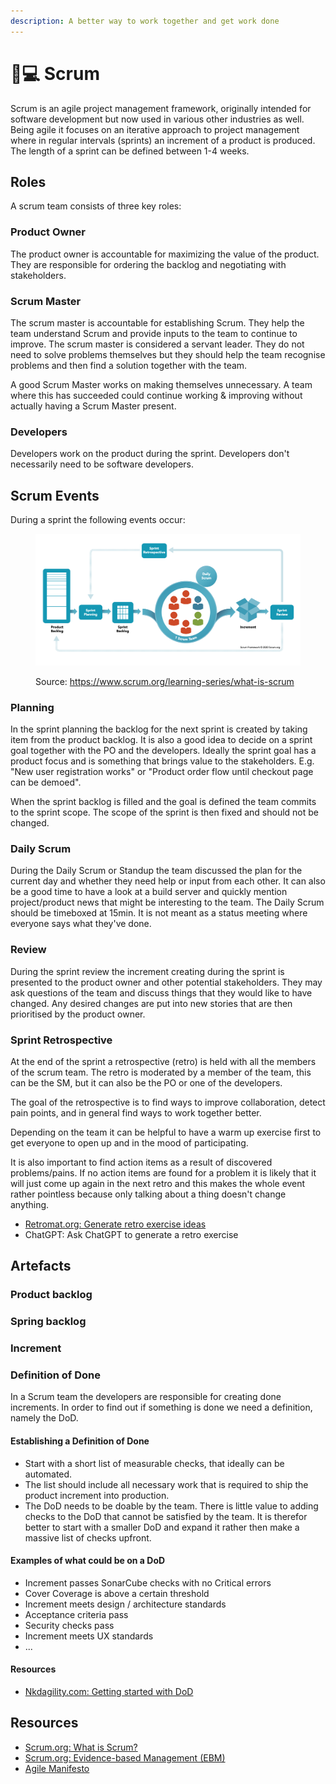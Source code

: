 ```yaml
---
description: A better way to work together and get work done
---
```


# 👨💻 Scrum

Scrum is an agile project management framework, originally intended for software development but now used in various other industries as well. Being agile it focuses on an iterative approach to project management where in regular intervals (sprints) an increment of a product is produced. The length of a sprint can be defined between 1-4 weeks.

## Roles

A scrum team consists of three key roles:

### Product Owner

The product owner is accountable for maximizing the value of the product. They are responsible for ordering the backlog and negotiating with stakeholders.

### Scrum Master

The scrum master is accountable for establishing Scrum. They help the team understand Scrum and provide inputs to the team to continue to improve. The scrum master is considered a servant leader. They do not need to solve problems themselves but they should help the team recognise problems and then find a solution together with the team.

A good Scrum Master works on making themselves unnecessary. A team where this has succeeded could continue working & improving without actually having a Scrum Master present.

### Developers

Developers work on the product during the sprint. Developers don't necessarily need to be software developers.

## Scrum Events

During a sprint the following events occur:

<figure><img src="../.gitbook/assets/Screenshot 2023-03-31 at 13.59.39.png" alt=""><figcaption><p>Source: <a href="https://www.scrum.org/learning-series/what-is-scrum/what-is-scrum">https://www.scrum.org/learning-series/what-is-scrum</a></p></figcaption></figure>

### Planning

In the sprint planning the backlog for the next sprint is created by taking item from the product backlog. It is also a good idea to decide on a sprint goal together with the PO and the developers. Ideally the sprint goal has a product focus and is something that brings value to the stakeholders. E.g. "New user registration works" or "Product order flow until checkout page can be demoed".

When the sprint backlog is filled and the goal is defined the team commits to the sprint scope. The scope of the sprint is then fixed and should not be changed.

### Daily Scrum

During the Daily Scrum or Standup the team discussed the plan for the current day and whether they need help or input from each other. It can also be a good time to have a look at a build server and quickly mention project/product news that might be interesting to the team. The Daily Scrum should be timeboxed at 15min. It is not meant as a status meeting where everyone says what they've done.

### Review

During the sprint review the increment creating during the sprint is presented to the product owner and other potential stakeholders. They may ask questions of the team and discuss things that they would like to have changed. Any desired changes are put into new stories that are then prioritised by the product owner.

### Sprint Retrospective

At the end of the sprint a retrospective (retro) is held with all the members of the scrum team. The retro is moderated by a member of the team, this can be the SM, but it can also be the PO or one of the developers.

The goal of the retrospective is to find ways to improve collaboration, detect pain points, and in general find ways to work together better.

Depending on the team it can be helpful to have a warm up exercise first to get everyone to open up and in the mood of participating.

It is also important to find action items as a result of discovered problems/pains. If no action items are found for a problem it is likely that it will just come up again in the next retro and this makes the whole event rather pointless because only talking about a thing doesn't change anything.

* [Retromat.org: Generate retro exercise ideas](https://retromat.org/)
* ChatGPT: Ask ChatGPT to generate a retro exercise

## Artefacts

### Product backlog

### Spring backlog

### Increment

### Definition of Done

In a Scrum team the developers are responsible for creating done increments. In order to find out if something is done we need a definition, namely the DoD.

#### Establishing a Definition of Done

* Start with a short list of measurable checks, that ideally can be automated.
* The list should include all necessary work that is required to ship the product increment into production.
* The DoD needs to be doable by the team. There is little value to adding checks to the DoD that cannot be satisfied by the team. It is therefor better to start with a smaller DoD and expand it rather then make a massive list of checks upfront.

#### Examples of what could be on a DoD

* Increment passes SonarCube checks with no Critical errors
* Cover Coverage is above a certain threshold
* Increment meets design / architecture standards
* Acceptance criteria pass
* Security checks pass
* Increment meets UX standards
* ...

#### Resources

* [Nkdagility.com: Getting started with DoD](https://nkdagility.com/blog/getting-started-definition-done-dod/)

## Resources

* [Scrum.org: What is Scrum?](https://www.scrum.org/learning-series/what-is-scrum)
* [Scrum.org: Evidence-based Management (EBM)](https://www.scrum.org/resources/evidence-based-management)
* [Agile Manifesto](https://agilemanifesto.org/)
